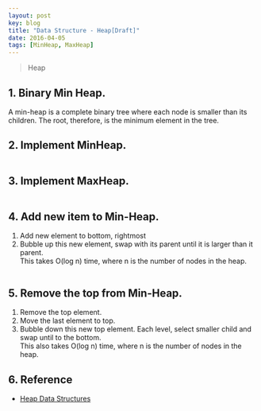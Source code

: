 ```yaml
---
layout: post
key: blog
title: "Data Structure - Heap[Draft]"
date: 2016-04-05
tags: [MinHeap, MaxHeap]
---
```


> Heap

## 1. Binary Min Heap.
A min-heap is a complete binary tree where each node is smaller than its children. The root, therefore, is the minimum element in the tree.

## 2. Implement MinHeap.
```java
```

## 3. Implement MaxHeap.
```java
```

## 4. Add new item to Min-Heap.
1) Add new element to bottom, rightmost  
2) Bubble up this new element, swap with its parent until it is larger than it parent.  
This takes O(log n) time, where n is the number of nodes in the heap.
```java
```

## 5. Remove the top from Min-Heap.
1) Remove the top element.  
2) Move the last element to top.  
3) Bubble down this new top element. Each level, select smaller child and swap until to the bottom.  
This also takes O(log n) time, where n is the number of nodes in the heap.

## 6. Reference
* [Heap Data Structures](https://www.tutorialspoint.com/data_structures_algorithms/heap_data_structure.htm)
